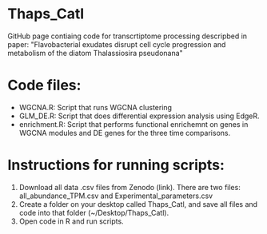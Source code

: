 # Thaps_Catl

GitHub page contiaing code for transcrtiptome processing descripbed in paper: "Flavobacterial exudates disrupt cell cycle progression and metabolism of the diatom Thalassiosira pseudonana" 

# Code files:

- WGCNA.R: Script that runs WGCNA clustering  
- GLM_DE.R: Script that does differential expression analysis using EdgeR. 
- enrichment.R: Script that performs functional enrichemnt on genes in WGCNA modules and DE genes for the three time comparisons.

# Instructions for running scripts:

1. Download all data .csv files from Zenodo (link). There are two files: all_abundance_TPM.csv and Experimental_parameters.csv
2. Create a folder on your desktop called Thaps_Catl, and save all files and code into that folder (~/Desktop/Thaps_Catl). 
3. Open code in R and run scripts. 
